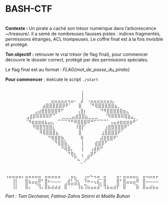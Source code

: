 # BASH-CTF⠀⠀⠀⠀⠀⠀⠀⠀⠀⠀⠀⠀⠀⠀⠀
⠀⠀⠀⠀⠀⠀⠀⠀⠀⠀⠀⠀⠀⠀⠀⠀⠀⠀⠀⠀⠀⠀⠀⠀⠀⠀⠀⠀⠀⠀⠀⠀⠀⠀⠀⠀⠀⠀⠀⠀⠀⠀⠀⠀⠀⠀⠀
**Contexte :**
Un pirate a caché son trésor numérique dans l’arborescence ~/treasure/. 
Il a semé de nombreuses fausses pistes : indices fragmentés, permissions étranges, ACL trompeuses. Le coffre final est à la fois invisible et protégé. 

**Ton objectif :** retrouver le vrai trésor (le flag final), pour commencer découvre le dossier correct, protégé par des permissions spéciales.

Le flag final est au format : *FLAG{mot_de_passe_du_pirate}* 

**Pour commencer** : éxécute le script `./start`

⠀⠀⠀⠀⠀⠀⠀⠀⠀⠀⠀⠀⠀⠀⠀⠀⠀⠀⠀⠀⠀⠀⠀⢀⠀⠀⠀⠀⠀⠀⠀⠀⠀⠀⠀⠀⠀⠀⠀⠀⠀⠀⠀⠀⠀⠀⠀
⠀⠀⠀⠀⠀⠀⠀⠀⠀⠀⠀⠀⠀⠀⠀⠀⠀⠀⠀⠀⠀⠀⠀⢸⠀⠀⠀⠀⠀⠀⠀⠀⠀⠀⠀⠀⠀⠀⠀⠀⠀⠀⠀⠀⠀⠀⠀
⠀⠀⠀⠀⠀⠀⠀⠀⠀⠀⠀⠀⠀⠀⣤⣤⣤⣤⣤⢤⣤⠄⠀⣼⠀⠠⣤⣤⣤⣤⣤⣤⣤⡀⠀⠀⠀⠀⠀⠀⠀⠀⠀⠀⠀⠀⠀
⠀⠀⠀⠀⠀⠀⠀⠀⠀⠀⠀ ⣴⣿⣿⣿⣿⣿⡿⠟⠁⠀⠀⣿⠀⠀⠈⠛⢿⣿⣿⣿⣿⣿⣦⡀⠀⠀⠀⠀⠀⠀⠀⠀⠀⠀⠀
⠀⠀⠀⠀⠀⠀⠀⠀⠀⣠⣴⣿⣿⣿⣿⣿⠿⠋⠀⠀⠀⠀⢠⣿⡆⠀⠀⠀⠀⠙⠻⣿⣿⣿⣿⣿⣶⣄⠀⠀⠀⠀⠀⠀⠀⠀⠀
⠀⠀⠀⠀⠀⠀ ⣠⣾⡿⠿⠿⠿⠿⠟⠉⠀⠀⣀⣀⣀⣤⣾⣿⣿⣦⣀⣀⣀⠀⠀⠈⠻⠿⠿⠿⠿⢿⣷⣤⡀⠀⠀⠀⠀⠀⠀
⠀⠀⠀⠀⠀⠀⠈⠻⣶⣶⣶⣶⣦⣤⣄⠀⠉⠉⠉⠙⠛⠿⣿⣿⣿⠿⠛⠋⠉⠉⠉⠁⢠⣤⣴⣶⣶⣶⣶⠟⠁⠀⠀⠀⠀⠀⠀
⠀⠀⠀⠀⠀⠀⠀⠀ ⠻⣿⣿⣻⣿⣿⣆⠀⠀⠀⠀⠀⠀⠸⣿⡏⠀⠀⠀⠀⠀⠀⣰⣿⣿⣿⣿⣿⠟⠁⠀⠀⠀⠀⠀⠀⠀⠀
⠀⠀⠀⠀⠀⠀⠀⠀⠀⠀ ⠻⢿⣿⣿⣿⣦⠀⠀⠀⠀⠀⠀⣿⠀⠀⠀⠀⠀⠀⣰⣿⣿⣿⣿⠟⠁⠀⠀⠀⠀⠀⠀⠀⠀⠀⠀
⠀⠀⠀⠀⠀⠀⠀⠀⠀⠀⠀⠀⠀⠙⢿⣿⣿⣷⡀⠀⠀⠀⠀⢿⠀⠀⠀⠀⠀⣼⣿⣿⣿⠟⠁⠀⠀⠀⠀⠀⠀⠀⠀⠀⠀⠀⠀
⠀⠀⠀⠀⠀⠀⠀⠀⠀⠀⠀⠀⠀⠀⠀⠙⢿⣿⣷⡀⠀⠀⠀⢸⠀⠀⠀ ⣾⣿⡿⠋⠀⠀⠀⠀⠀⠀⠀⠀⠀⠀⠀⠀⠀⠀⠀
⠀⠀⠀⠀⠀⠀⠀⠀⠀⠀⠀⠀⠀⠀⠀⠀⠀⠙⢿⣿⡄⠀⠀⢸⠀⠀⢠⣾⡿⠋⠀⠀⠀⠀⠀⠀⠀⠀⠀⠀⠀⠀⠀⠀⠀⠀⠀
⠀⠀⠀⠀⠀⠀⠀⠀⠀⠀⠀⠀⠀⠀⠀⠀⠀⠀⠀⠙⢿⣆⠀⢠⠀⣠⡿⠋⠀⠀⠀⠀⠀⠀⠀⠀⠀⠀⠀⠀⠀⠀⠀⠀⠀⠀⠀
⠀⠀⠀⠀⠀⠀⠀⠀⠀⠀⠀⠀⠀⠀⠀⠀⠀⠀⠀⠀⠀⠉⠦⠀⡰⠋⠀⠀⠀⠀⠀⠀⠀⠀⠀⠀⠀⠀⠀⠀⠀⠀⠀⠀⠀⠀⠀
⠀⠀⠀⠀⠀⠀⠀⠀⠀⠀⠀⠀⠀⠀⠀⠀⠀⠀⠀⠀⠀⠀⠀⠁⠀⠀⠀⠀⠀⠀⠀⠀⠀⠀⠀⠀⠀⠀⠀⠀⠀⠀⠀⠀⠀⠀⠀
⠀⠀⠀⠀⠀⠀⠀⠀⠀⠀⠀⠀⠀⠀⠀⠀⠀⠀⠀⠀⠀⠀⠀⠀⠀⠀⠀⠀⠀⠀⠀⠀⠀⠀⠀⠀⠀⠀⠀⠀⠀⠀⠀⠀⠀⠀⠀
⢠⣤⣤⣤⣤⡄⣤⣤⣤⣤⣤⠀⣤⣤⣤⣤⣤⠀⠀⠀⣤⣄⠀⠀⢠⡤⠦⢤⣤⠀⣤⠀⠀⠀⣤⠄⣤⣤⣤⣤⣄⠀⣤⢤⣤⣤⡤
⠀⠀⢸⡇⠀⠀⣿⣦⣤⣤⡿⠃⣿⠦⠤⠤⠤⠀⢀⣾⣃⣹⣆⠀⠹⠶⠤⢤⣮⡁⣿⠀⠀⠀⣿⠃⣿⣤⣤⣤⠿⠀⣿⠤⠤⠤⠤
⠀⠀⢸⡇⠀⠀⣿⡄⠀⠈⢻⡄⣿⣦⣴⣴⣴⠀⣿⠉⠉⠉⢹⣦⢹⣦⣤⣤⣼⠃⢻⣦⣤⣴⡟⠀⣿⠀⠀⠈⣷⠀⣿⣤⣴⣦⣤








*Part : Tom Dechanet, Fatima-Zahra Smirni et Maëlle Buhon*
